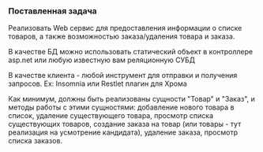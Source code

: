 ### Поставленная задача
Реализовать Web сервис для предоставления информации о списке товаров, а также возможностью заказа/удаления товара и заказа.

В качестве БД можно использовать статический объект в контроллере asp.net или любую известную вам реляционную СУБД

В качестве клиента - любой инструмент для отправки и получения запросов. Ex: Insomnia или Restlet плагин для Хрома

Как минимум, должны быть реализованы сущности "Товар" и "Заказ", и методы работы с этими сущностями: добавление нового товара в список, удаление существующего товара, просмотр списка существующих товаров, создание заказа на товар (или товары - тут реализация на усмотрение кандидата), удаление заказа, просмотр списка заказов.

